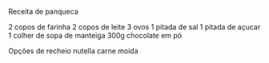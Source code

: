 Receita de panqueca

2 copos de farinha
2 copos de leite
3 ovos
1 pitada de sal
1 pitada de açucar
1 colher de sopa de manteiga
300g chocolate em pó

Opções de recheio 
nutella
carne moida
